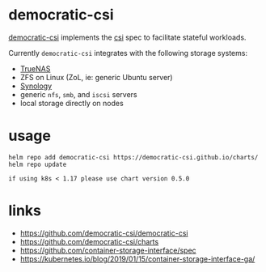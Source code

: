 # democratic-csi

[democratic-csi](https://github.com/democratic-csi/democratic-csi) implements
the [csi](https://github.com/container-storage-interface/spec/blob/master/spec.md)
spec to facilitate stateful workloads.

Currently `democratic-csi` integrates with the following storage systems:

- [TrueNAS](https://www.truenas.com)
- ZFS on Linux (ZoL, ie: generic Ubuntu server)
- [Synology](https://www.synology.com)
- generic `nfs`, `smb`, and `iscsi` servers
- local storage directly on nodes

# usage

```
helm repo add democratic-csi https://democratic-csi.github.io/charts/
helm repo update

if using k8s < 1.17 please use chart version 0.5.0
```

# links

- https://github.com/democratic-csi/democratic-csi
- https://github.com/democratic-csi/charts
- https://github.com/container-storage-interface/spec
- https://kubernetes.io/blog/2019/01/15/container-storage-interface-ga/

